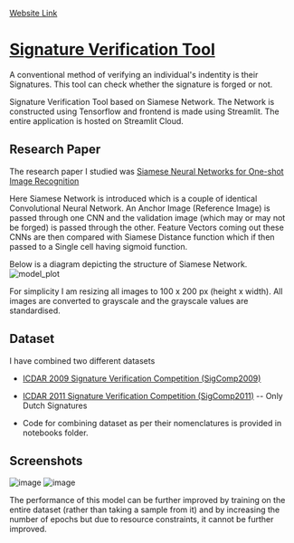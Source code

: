 [Website Link](https://kulkarni-harsh-signature-verification-tool-app-7r4du7.streamlit.app/)

# [Signature Verification Tool](https://kulkarni-harsh-signature-verification-tool-app-7r4du7.streamlit.app/)
A conventional method of verifying an individual's indentity is their Signatures.
This tool can check whether the signature is forged or not.

Signature Verification Tool based on Siamese Network.
The Network is constructed using Tensorflow and frontend is made using Streamlit.
The entire application is hosted on Streamlit Cloud.

## Research Paper
The research paper I studied was [Siamese Neural Networks for One-shot Image Recognition](https://www.cs.cmu.edu/~rsalakhu/papers/oneshot1.pdf)

Here Siamese Network is introduced which is a couple of identical Convolutional Neural Network. An Anchor Image (Reference Image) is passed through one CNN and the validation image (which may or may not be forged) is passed through the other. Feature Vectors coming out these CNNs are then compared with Siamese Distance function which if then passed to a Single cell having sigmoid function. 

Below is a diagram depicting the structure of Siamese Network.
![model_plot](https://user-images.githubusercontent.com/70194206/189485451-64370502-0f7c-4ed9-a882-22aa83cd60df.png)

For simplicity I am resizing all images to 100 x 200 px (height x width). 
All images are converted to grayscale and the grayscale values are standardised.

## Dataset
I have combined two different datasets
* [ICDAR 2009 Signature Verification Competition (SigComp2009)](http://www.iapr-tc11.org/mediawiki/index.php/ICDAR_2009_Signature_Verification_Competition_(SigComp2009))
* [ICDAR 2011 Signature Verification Competition (SigComp2011)](http://www.iapr-tc11.org/mediawiki/index.php/ICDAR_2011_Signature_Verification_Competition_(SigComp2011)) -- Only Dutch Signatures

* Code for combining dataset as per their nomenclatures is provided in notebooks folder.

## Screenshots
![image](https://user-images.githubusercontent.com/70194206/189485387-6832d19f-0b09-4a79-97ca-b390c5f577b5.png)
![image](https://user-images.githubusercontent.com/70194206/189485431-1f368325-399d-41ce-ad33-49935281bc06.png)

The performance of this model can be further improved by training on the entire dataset (rather than taking a sample from it) and by increasing the number of epochs but due to resource constraints, it cannot be further improved.
